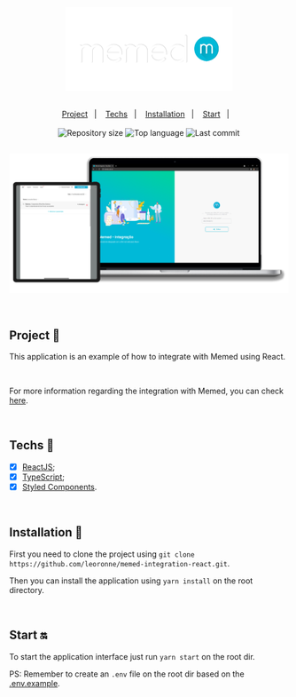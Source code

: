 <p align="center">
  <img src="src\assets\img\png\transparentBanner.png" width="60%" />
</p>

##

<p align="center">
  <a href="#project-star2">Project</a>&nbsp;&nbsp;&nbsp;|&nbsp;&nbsp;&nbsp;
  <a href="#techs-rocket">Techs</a>&nbsp;&nbsp;&nbsp;|&nbsp;&nbsp;&nbsp;
  <a href="#installation-wrench">Installation</a>&nbsp;&nbsp;&nbsp;|&nbsp;&nbsp;&nbsp;
  <a href="#start-on">Start</a>&nbsp;&nbsp;&nbsp;|&nbsp;&nbsp;&nbsp;
  <br>
  <br>

  <img alt="Repository size" src="https://img.shields.io/github/repo-size/leoronne/memed-integration-react">
  <img alt="Top language" src="https://img.shields.io/github/languages/top/leoronne/memed-integration-react">
  <img alt="Last commit" src="https://img.shields.io/github/last-commit/leoronne/memed-integration-react">

</p>

##

<p align="center">
  <img src="src\assets\img\png\banner.png"/>
</p>

<br>

## Project :star2:

This application is an example of how to integrate with Memed using React.

<br>

For more information regarding the integration with Memed, you can check [here](https://ajuda.memed.com.br/pt-BR/collections/1456059-sou-parceiro-integracao).

<br>

## Techs :rocket:

- [x] [ReactJS](https://reactjs.org);
- [x] [TypeScript](https://www.typescriptlang.org/);
- [x] [Styled Components](https://styled-components.com/).

<br>

## Installation :wrench:

First you need to clone the project using `git clone https://github.com/leoronne/memed-integration-react.git`.

Then you can install the application using `yarn install` on the root directory.

<br>

## Start :on:

To start the application interface just run `yarn start` on the root dir.

PS: Remember to create an `.env` file on the root dir based on the [.env.example](https://github.com/leoronne/memed-integration-react/blob/master/.env.example).

##
